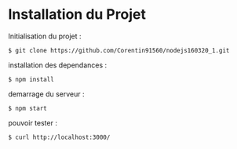 # Installation du Projet

Initialisation du projet :

`$ git clone https://github.com/Corentin91560/nodejs160320_1.git `

installation des dependances :

`$ npm install`

demarrage du serveur :

`$ npm start`

pouvoir tester :

`$ curl http://localhost:3000/`

